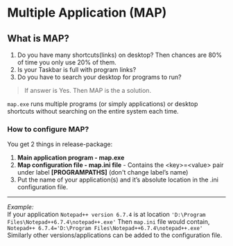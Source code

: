 
# Multiple Application (MAP)
## What is MAP?

 1. Do you have many shortcuts(links) on desktop? Then chances are
    80% of time you only use 20% of them. 
 2. Is your Taskbar is full with program links?
 3. Do you have to search your desktop for programs to run?

> If answer is Yes. Then MAP is the a solution.

`map.exe` runs multiple programs (or simply applications) or desktop shortcuts without searching on the entire system each time.

### How to configure MAP?
You get 2 things in release-package:
1. **Main application program - map.exe**
2. **Map configuration file - map.ini file** - Contains the \<key>=\<value> pair under label **[PROGRAMPATHS]** (don't change label’s name)
3. Put the name of your application(s) and it’s absolute location in the .ini configuration file.

---
*Example:* <br>
If your application 
```Notepad++ version 6.7.4``` is at location ```'D:\Program Files\Notepad++6.7.4\notepad++.exe'```
Then ```map.ini``` file would contain,<br>
```Notepad++ 6.7.4='D:\Program Files\Notepad++6.7.4\notepad++.exe'```  
Similarly other versions/applications can be added to the configuration file.

